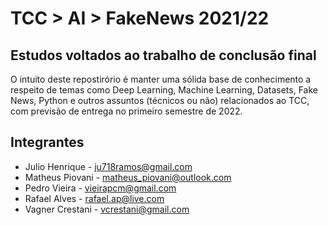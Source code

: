 # TCC > AI > FakeNews 2021/22

## Estudos voltados ao trabalho de conclusão final

O intuito deste repostirório é manter uma sólida base de conhecimento a respeito de temas como Deep Learning, Machine Learning, Datasets, Fake News, Python e outros assuntos (técnicos ou não) relacionados ao TCC, com previsão de entrega no primeiro semestre de 2022.

## Integrantes

* Julio Henrique - ju718ramos@gmail.com
* Matheus Piovani - matheus_piovani@outlook.com
* Pedro Vieira - vieirapcm@gmail.com
* Rafael Alves - rafael.ap@live.com
* Vagner Crestani - vcrestani@gmail.com
